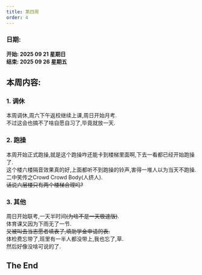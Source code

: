 ```yaml
---
title: 第四周
order: 4
---
```


### 日期:
**开始: 2025 09 21 星期日**  
**结束: 2025 09 26 星期五**  

## 本周内容:

### 1. 调休

本周调休,周六下午返校继续上课,周日开始月考.  
不过这会也搞不了啥自愿自习了,毕竟就放一天.  

### 2. 跑操

本周开始正式跑操,就是这个跑操咋还能卡到楼梯里面啊,下去一看都已经开始跑操了.  
这个楼六楼隔音效果真的好,上面都听不到跑操的铃声,害得一堆人以为当天不跑操.  
二中笑传之Crowd Crowd Body(人挤人).  
~~话说六层楼只有两个楼梯合理吗?~~  

### 3. 其他

周日开始联考,一天半时间~~(为啥不是一天极速版)~~.  
体育课又因为下雨无了一节.  
~~又被叫去当志愿者填表了,填助学金申请的表.~~  
体检费忘带了,班里有一半人都没带上,我也忘了,草.  
然后好像没啥可说的了.  

## The End